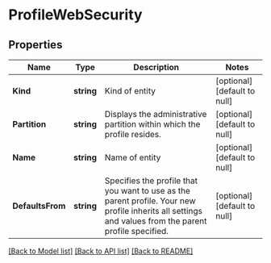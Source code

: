 # ProfileWebSecurity

## Properties
Name | Type | Description | Notes
------------ | ------------- | ------------- | -------------
**Kind** | **string** | Kind of entity | [optional] [default to null]
**Partition** | **string** | Displays the administrative partition within which the profile resides. | [optional] [default to null]
**Name** | **string** | Name of entity | [optional] [default to null]
**DefaultsFrom** | **string** | Specifies the profile that you want to use as the parent profile. Your new profile inherits all settings and values from the parent profile specified. | [optional] [default to null]

[[Back to Model list]](../README.md#documentation-for-models) [[Back to API list]](../README.md#documentation-for-api-endpoints) [[Back to README]](../README.md)


